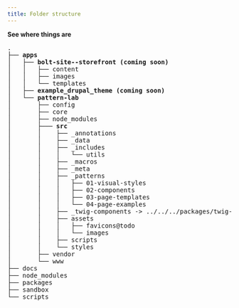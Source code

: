 ```yaml
---
title: Folder structure
---
```


**See where things are**

<pre>
.
├── <strong>apps</strong>
│   ├── <strong>bolt-site--storefront (coming soon)</strong>
│   │   ├── content
│   │   ├── images
│   │   └── templates
│   ├── <strong>example_drupal_theme (coming soon)</strong>
│   └── <strong>pattern-lab</strong>
│       ├── config
│       ├── core
│       ├── node_modules
│       ├─── <strong>src</strong>
│       │    ├── _annotations
│       │    ├── _data
│       │    ├── _includes
│       │    │   └── utils
│       │    ├── _macros
│       │    ├── _meta
│       │    ├── _patterns
│       │    │   ├── 01-visual-styles
│       │    │   ├── 02-components
│       │    │   ├── 03-page-templates
│       │    │   └── 04-page-examples
│       │    ├── _twig-components -> ../../../packages/twig-extensions
│       │    ├── assets
│       │    │   ├── favicons@todo
│       │    │   └── images
│       │    ├── scripts
│       │    └── styles
│       ├── vendor
│       └── www
├── docs
├── node_modules
├── packages
├── sandbox
└── scripts
</pre>

